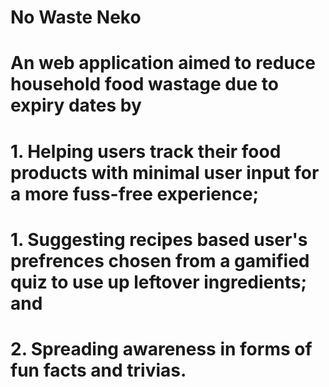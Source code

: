 # No Waste Neko

# An web application aimed to reduce household food wastage due to expiry dates by
# 1. Helping users track their food products with minimal user input for a more fuss-free experience;
# 1. Suggesting recipes based user's prefrences chosen from a gamified quiz to use up leftover ingredients; and
# 2. Spreading awareness in forms of fun facts and trivias.
